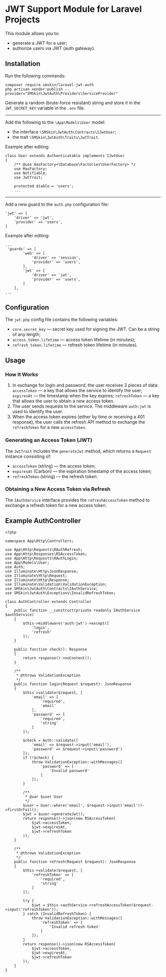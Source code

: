 # JWT Support Module for Laravel Projects
This module allows you to:
- generate a JWT for a user;
- authorize users via JWT (auth gateway).

## Installation
Run the following commands:
```text
composer require smskin/laravel-jwt-auth
php artisan vendor:publish --provider="SMSkin\JwtAuth\Providers\ServiceProvider"
```
Generate a random (brute-force resistant) string and store it in the `JWT_SECRET_KEY` variable in the `.env` file.

---
Add the following to the `\App\Models\User` model:
- the interface `\SMSkin\JwtAuth\Contracts\IJwtUser`;
- the trait `\SMSkin\JwtAuth\Traits\JwtTrait`.

Example after editing:
```injectablephp
class User extends Authenticatable implements IJwtUser
{
    /** @use HasFactory<\Database\Factories\UserFactory> */
    use HasFactory;
    use Notifiable;
    use JwtTrait;

    protected $table = 'users';
    ...
```
---
Add a new guard to the `auth.php` configuration file:
```injectablephp
'jwt' => [
    'driver' => 'jwt',
    'provider' => 'users',
]
```
Example after editing:
```injectablephp
...
 'guards' => [
        'web' => [
            'driver' => 'session',
            'provider' => 'users',
        ],
        'jwt' => [
            'driver' => 'jwt',
            'provider' => 'users',
        ]
    ],
...
```

## Configuration
The `jwt.php` config file contains the following variables:
- `core.secret_key` — secret key used for signing the JWT. Can be a string of any length;
- `access_token.lifetime` — access token lifetime (in minutes);
- `refresh_token.lifetime` — refresh token lifetime (in minutes).

## Usage
### How It Works
1. In exchange for login and password, the user receives 3 pieces of data:
`accessToken` — a key that allows the service to identify the user;
`expiresAt` — the timestamp when the key expires;
`refreshToken` — a key that allows the user to obtain a new access token.
2. The user sends requests to the service. The middleware `auth:jwt` is used to identify the user.
3. When the access token expires (either by time or receiving a 401 response), the user calls the refresh API method to exchange the `refreshToken` for a new `accessToken`.

### Generating an Access Token (JWT)
The `JwtTrait` includes the `generateJwt` method, which returns a `Request` instance consisting of:
- `accessToken` (string) — the access token;
- `expiresAt` (Carbon) — the expiration timestamp of the access token;
- `refreshToken` (string) — the refresh token.

### Obtaining a New Access Token via Refresh
The `IAuthService` interface provides the `refreshAccessToken` method to exchange a refresh token for a new access token.

## Example AuthController
```injectablephp
<?php

namespace App\Http\Controllers;

use App\Http\Requests\RAuthRefresh;
use App\Http\Responses\RSAccessToken;
use App\Http\Requests\RAuthLogin;
use App\Models\User;
use Auth;
use Illuminate\Http\JsonResponse;
use Illuminate\Http\Request;
use Illuminate\Http\Response;
use Illuminate\Validation\ValidationException;
use SMSkin\JwtAuth\Contracts\IAuthService;
use SMSkin\JwtAuth\Exceptions\InvalidRefreshToken;

class AuthController extends Controller
{
    public function __construct(private readonly IAuthService $authService)
    {
        $this->middleware('auth:jwt')->except([
            'login',
            'refresh'
        ]);
    }

    public function check(): Response
    {
        return response()->noContent();
    }

    /**
     * @throws ValidationException
     */
    public function login(Request $request): JsonResponse
    {
        $this->validate($request, [
            'email' => [
                'required',
                'email'
            ],
            'password' => [
                'required',
                'string'
            ]
        ]);

        $check = Auth::validate([
            'email' => $request->input('email'),
            'password' => $request->input('password')
        ]);
        if (!$check) {
            throw ValidationException::withMessages([
                'password' => [
                    'Invalid password'
                ]
            ]);
        }

        /**
         * @var $user User
         */
        $user = User::where('email', $request->input('email'))->firstOrFail();
        $jwt = $user->generateJwt();
        return response()->json(new RSAccessToken(
            $jwt->accessToken,
            $jwt->expiresAt,
            $jwt->refreshToken
        ));
    }

    /**
     * @throws ValidationException
     */
    public function refresh(Request $request): JsonResponse
    {
        $this->validate($request, [
            'refreshToken' => [
                'required',
                'string'
            ]
        ]);

        try {
            $jwt = $this->authService->refreshAccessToken($request->input('refreshToken'));
        } catch (InvalidRefreshToken) {
            throw ValidationException::withMessages([
                'refreshToken' => [
                    'Invalid refresh token'
                ]
            ]);
        }
        return response()->json(new RSAccessToken(
            $jwt->accessToken,
            $jwt->expiresAt,
            $jwt->refreshToken
        ));
    }
}
```